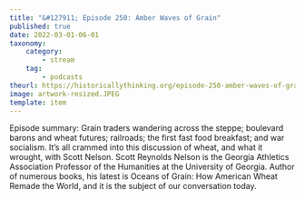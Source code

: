 ```yaml
---
title: "&#127911; Episode 250: Amber Waves of Grain"
published: true
date: 2022-03-01-06-01
taxonomy:
    category:
        - stream
    tag:
        - podcasts
theurl: https://historicallythinking.org/episode-250-amber-waves-of-grain/
image: artwork-resized.JPEG
template: item
---
```


Episode summary: Grain traders wandering across the steppe; boulevard barons and wheat futures; railroads; the first fast food breakfast; and war socialism. It&rsquo;s all crammed into this discussion of wheat, and what it wrought, with Scott Nelson. Scott Reynolds Nelson is the Georgia Athletics Association Professor of the Humanities at the University of Georgia. Author of numerous books, his latest is Oceans of Grain: How American Wheat Remade the World, and it is the subject of our conversation today.
